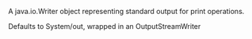 A java.io.Writer object representing standard output for print operations.

  Defaults to System/out, wrapped in an OutputStreamWriter